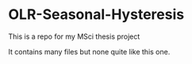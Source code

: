 # OLR-Seasonal-Hysteresis
This is a repo for my MSci thesis project

It contains many files but none quite like this one.
